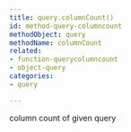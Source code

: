 ```yaml
---
title: query.columnCount()
id: method-query-columncount
methodObject: query
methodName: columnCount
related:
- function-querycolumncount
- object-query
categories:
- query

---
```


column count of given query